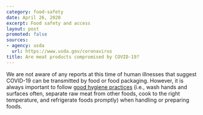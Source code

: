 ```yaml
---
category: food-safety
date: April 26, 2020
excerpt: Food safety and access
layout: post
promoted: false
sources:
- agency: usda
  url: https://www.usda.gov/coronavirus
title: Are meat products compromised by COVID-19?
---
```


We are not aware of any reports at this time of human illnesses that suggest COVID-19 can be transmitted by food or food packaging. However, it is always important to follow [good hygiene practices](https://www.foodsafety.gov/keep-food-safe/4-steps-to-food-safety) (i.e., wash hands and surfaces often, separate raw meat from other foods, cook to the right temperature, and refrigerate foods promptly) when handling or preparing foods.